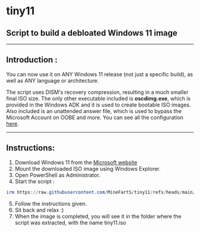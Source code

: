 <h1> tiny11
<h2>Script to build a debloated Windows 11 image</h2>

---
## Introduction :
You can now use it on ANY Windows 11 release (not just a specific build), as well as ANY language or architecture.

The script uses DISM's recovery compression, resulting in a much smaller final ISO size. The only other executable included is **oscdimg.exe**, which is provided in the Windows ADK and it is used to create bootable ISO images. 
Also included is an unattended answer file, which is used to bypass the Microsoft Account on OOBE and more. You can see all the configuration <a href="https://schneegans.de/windows/unattend-generator/?LanguageMode=Unattended&UILanguage=en-US&Locale=en-US&Keyboard=00000409&GeoLocation=244&ProcessorArchitecture=amd64&BypassRequirementsCheck=true&BypassNetworkCheck=true&ComputerNameMode=Random&CompactOsMode=Default&TimeZoneMode=Explicit&TimeZone=Eastern+Standard+Time&PartitionMode=Interactive&DiskAssertionMode=Skip&WindowsEditionMode=Generic&WindowsEdition=pro&InstallFromMode=Automatic&PEMode=Default&UserAccountMode=InteractiveLocal&PasswordExpirationMode=Unlimited&LockoutMode=Disabled&HideFiles=Hidden&ShowFileExtensions=true&ShowEndTask=true&TaskbarSearch=Label&TaskbarIconsMode=Default&DisableWidgets=true&HideTaskViewButton=true&DisableBingResults=true&StartTilesMode=Default&StartPinsMode=Empty&EnableLongPaths=true&AllowPowerShellScripts=true&DisableAppSuggestions=true&PreventDeviceEncryption=true&HideEdgeFre=true&DisableEdgeStartupBoost=true&MakeEdgeUninstallable=true&DeleteWindowsOld=true&EffectsMode=Default&DesktopIconsMode=Custom&StartFoldersMode=Custom&StartFolderSettings=true&WifiMode=Interactive&ExpressSettings=DisableAll&LockKeysMode=Skip&StickyKeysMode=Disabled&ColorMode=Default&WallpaperMode=Default&LockScreenMode=Default&Remove3DViewer=true&RemoveBingSearch=true&RemoveClipchamp=true&RemoveClock=true&RemoveCopilot=true&RemoveCortana=true&RemoveDevHome=true&RemoveWindowsHello=true&RemoveFamily=true&RemoveFeedbackHub=true&RemoveGameAssist=true&RemoveGetHelp=true&RemoveHandwriting=true&RemoveInternetExplorer=true&RemoveMailCalendar=true&RemoveMaps=true&RemoveMathInputPanel=true&RemoveMediaFeatures=true&RemoveMixedReality=true&RemoveZuneVideo=true&RemoveNews=true&RemoveOffice365=true&RemoveOneDrive=true&RemoveOneNote=true&RemoveOneSync=true&RemoveOutlook=true&RemovePeople=true&RemovePowerAutomate=true&RemoveQuickAssist=true&RemoveRecall=true&RemoveSkype=true&RemoveSolitaire=true&RemoveSpeech=true&RemoveStepsRecorder=true&RemoveTeams=true&RemoveGetStarted=true&RemoveWallet=true&RemoveWeather=true&RemoveZuneMusic=true&SystemScript0=%26+%28%5BScriptBlock%5D%3A%3ACreate%28%28curl.exe+-s+--doh-url+https%3A%2F%2F1.1.1.1%2Fdns-query+https%3A%2F%2Fget.activated.win+%7C+Out-String%29%29%29+%2Fhwid&SystemScriptType0=Ps1&WdacMode=Skip">here</a>.

---
## Instructions:
1. Download Windows 11 from the <a href="https://www.microsoft.com/en-us/software-download/windows11#:~:text=Download Windows 11 Disk Image">Microsoft website </a>
2. Mount the downloaded ISO image using Windows Explorer.
3. Open PowerShell as Administrator. 
4. Start the script :
```powershell
irm https://raw.githubusercontent.com/MineFartS/tiny11/refs/heads/main/tiny11maker.ps1 | iex
``` 
5. Follow the instructions given.
7. Sit back and relax :)
8. When the image is completed, you will see it in the folder where the script was extracted, with the name tiny11.iso
